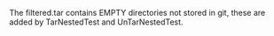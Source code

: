 The filtered.tar contains EMPTY directories not stored in git, these
are added by TarNestedTest and UnTarNestedTest.
